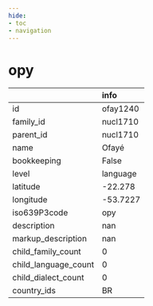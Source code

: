 ```yaml
---
hide:
- toc
- navigation
---
```

# opy
|                      | info     |
|:---------------------|:---------|
| id                   | ofay1240 |
| family_id            | nucl1710 |
| parent_id            | nucl1710 |
| name                 | Ofayé    |
| bookkeeping          | False    |
| level                | language |
| latitude             | -22.278  |
| longitude            | -53.7227 |
| iso639P3code         | opy      |
| description          | nan      |
| markup_description   | nan      |
| child_family_count   | 0        |
| child_language_count | 0        |
| child_dialect_count  | 0        |
| country_ids          | BR       |